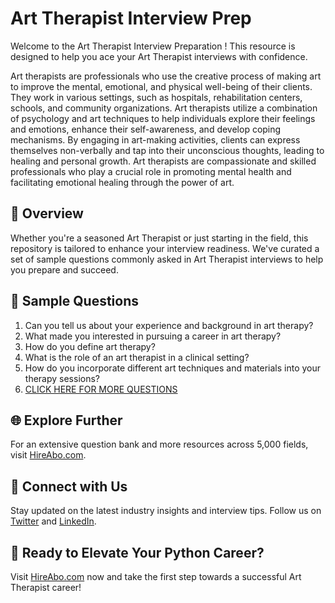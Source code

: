 # Art Therapist Interview Prep

Welcome to the Art Therapist Interview Preparation ! This resource is designed to help you ace your Art Therapist interviews with confidence.

Art therapists are professionals who use the creative process of making art to improve the mental, emotional, and physical well-being of their clients. They work in various settings, such as hospitals, rehabilitation centers, schools, and community organizations. Art therapists utilize a combination of psychology and art techniques to help individuals explore their feelings and emotions, enhance their self-awareness, and develop coping mechanisms. By engaging in art-making activities, clients can express themselves non-verbally and tap into their unconscious thoughts, leading to healing and personal growth. Art therapists are compassionate and skilled professionals who play a crucial role in promoting mental health and facilitating emotional healing through the power of art.

## 🚀 Overview

Whether you're a seasoned Art Therapist or just starting in the field, this repository is tailored to enhance your interview readiness. We've curated a set of sample questions commonly asked in Art Therapist interviews to help you prepare and succeed.

## 📝 Sample Questions

1. Can you tell us about your experience and background in art therapy?
2. What made you interested in pursuing a career in art therapy?
3. How do you define art therapy?
4. What is the role of an art therapist in a clinical setting?
5. How do you incorporate different art techniques and materials into your therapy sessions?
6. [CLICK HERE FOR MORE QUESTIONS](https://hireabo.com/job/6_4_21/Art%20Therapist)

## 🌐 Explore Further

For an extensive question bank and more resources across 5,000 fields, visit [HireAbo.com](https://www.hireabo.com).

## 📱 Connect with Us

Stay updated on the latest industry insights and interview tips. Follow us on [Twitter](https://twitter.com/hireabo) and [LinkedIn](https://www.linkedin.com/in/hire-abo-3609972a8/).

## 🚀 Ready to Elevate Your Python Career?

Visit [HireAbo.com](https://www.hireabo.com) now and take the first step towards a successful Art Therapist career!